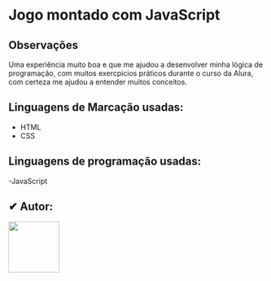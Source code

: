 <h1>Jogo montado com JavaScript</h1>

<h2>Observações</h2>
<p>Uma experiência muito boa e que me ajudou a desenvolver minha lógica de programação, com muitos exercpicios práticos durante o curso da Alura, com certeza me ajudou a entender muitos conceitos.</p>

## Linguagens de Marcação usadas:
- HTML
- CSS

## Linguagens de programação usadas:
-JavaScript

<h2>✔ Autor: </h2>
<img src="https://github.com/kleytoncristovao.png" width="100" height="100">